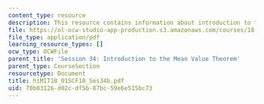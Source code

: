 ```yaml
---
content_type: resource
description: This resource contains information about introduction to the mean.
file: https://ol-ocw-studio-app-production.s3.amazonaws.com/courses/18-01sc-single-variable-calculus-fall-2010/70b03126d02cdf5b87bc59e6e515bc73_MIT18_01SCF10_Ses34b.pdf
file_type: application/pdf
learning_resource_types: []
ocw_type: OCWFile
parent_title: 'Session 34: Introduction to the Mean Value Theorem'
parent_type: CourseSection
resourcetype: Document
title: hiMIT18_01SCF10_Ses34b.pdf
uid: 70b03126-d02c-df5b-87bc-59e6e515bc73
---
```

